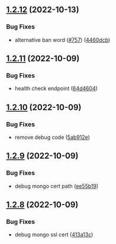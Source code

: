 ## [1.2.12](https://github.com/EddieHubCommunity/EddieBot/compare/v1.2.11...v1.2.12) (2022-10-13)


### Bug Fixes

* alternative ban word ([#757](https://github.com/EddieHubCommunity/EddieBot/issues/757)) ([4460dcb](https://github.com/EddieHubCommunity/EddieBot/commit/4460dcb0d259d5ddde62603f7fab770e5c2f7377))



## [1.2.11](https://github.com/EddieHubCommunity/EddieBot/compare/v1.2.10...v1.2.11) (2022-10-09)


### Bug Fixes

* health check endpoint ([64d4604](https://github.com/EddieHubCommunity/EddieBot/commit/64d460429abeedb90b509200233623417839ef4c))



## [1.2.10](https://github.com/EddieHubCommunity/EddieBot/compare/v1.2.9...v1.2.10) (2022-10-09)


### Bug Fixes

* remove debug code ([5ab912e](https://github.com/EddieHubCommunity/EddieBot/commit/5ab912e777ac44b093cd0075d7061f68aa2666e7))



## [1.2.9](https://github.com/EddieHubCommunity/EddieBot/compare/v1.2.8...v1.2.9) (2022-10-09)


### Bug Fixes

* debug mongo cert path ([ee55b19](https://github.com/EddieHubCommunity/EddieBot/commit/ee55b1956251ce3fad17ed2fbe7cdac9a257d32e))



## [1.2.8](https://github.com/EddieHubCommunity/EddieBot/compare/v1.2.7...v1.2.8) (2022-10-09)


### Bug Fixes

* debug mongo ssl cert ([413a13c](https://github.com/EddieHubCommunity/EddieBot/commit/413a13c4c3da5a339db8b1fea83ab52bcd43089f))



